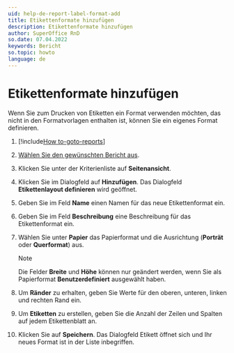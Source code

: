 ```yaml
---
uid: help-de-report-label-format-add
title: Etikettenformate hinzufügen
description: Etikettenformate hinzufügen
author: SuperOffice RnD
so.date: 07.04.2022
keywords: Bericht
so.topic: howto
language: de
---
```


# Etikettenformate hinzufügen

Wenn Sie zum Drucken von Etiketten ein Format verwenden möchten, das nicht in den Formatvorlagen enthalten ist, können Sie ein eigenes Format definieren.

1. [!include[How to-goto-reports](../includes/goto-reports.md)]
1. [Wählen Sie den gewünschten Bericht aus][1].
1. Klicken Sie unter der Kriterienliste auf **Seitenansicht**.
1. Klicken Sie im Dialogfeld auf **Hinzufügen**. Das Dialogfeld **Etikettenlayout definieren** wird geöffnet.
1. Geben Sie im Feld **Name** einen Namen für das neue Etikettenformat ein.
1. Geben Sie im Feld **Beschreibung** eine Beschreibung für das Etikettenformat ein.
1. Wählen Sie unter **Papier** das Papierformat und die Ausrichtung (**Porträt** oder **Querformat**) aus.

    > [!NOTE]
    > Die Felder **Breite** und **Höhe** können nur geändert werden, wenn Sie als Papierformat **Benutzerdefiniert** ausgewählt haben.

1. Um **Ränder** zu erhalten, geben Sie Werte für den oberen, unteren, linken und rechten Rand ein.
1. Um **Etiketten** zu erstellen, geben Sie die Anzahl der Zeilen und Spalten auf jedem Etikettenblatt an.
1. Klicken Sie auf **Speichern**. Das Dialogfeld Etikett öffnet sich und Ihr neues Format ist in der Liste inbegriffen.

<!-- Referenced links -->
[1]: ../properties.md

<!-- Referenced images -->
